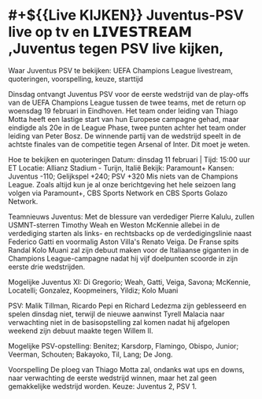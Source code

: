 # #+${{Live KIJKEN}} Juventus-PSV live op tv en 𝗟𝗜𝗩𝗘𝗦𝗧𝗥𝗘𝗔𝗠 ,Juventus tegen PSV live kijken,

Waar Juventus PSV te bekijken: UEFA Champions League livestream, quoteringen, voorspelling, keuze, starttijd

Dinsdag ontvangt Juventus PSV voor de eerste wedstrijd van de play-offs van de UEFA Champions League tussen de twee teams, met de return op woensdag 19 februari in Eindhoven. Het team onder leiding van Thiago Motta heeft een lastige start van hun Europese campagne gehad, maar eindigde als 20e in de League Phase, twee punten achter het team onder leiding van Peter Bosz. De winnende partij van de wedstrijd speelt in de achtste finales van de competitie tegen Arsenal of Inter. Dit moet je weten.

Hoe te bekijken en quoteringen
Datum: dinsdag 11 februari | Tijd: 15:00 uur ET
Locatie: Allianz Stadium - Turijn, Italië
Bekijk: Paramount+
Kansen: Juventus -110; Gelijkspel +240; PSV +320
Mis niets van de Champions League. Zoals altijd kun je al onze berichtgeving het hele seizoen lang volgen via Paramount+, CBS Sports Network en CBS Sports Golazo Network.

Teamnieuws
Juventus: Met de blessure van verdediger Pierre Kalulu, zullen USMNT-sterren Timothy Weah en Weston McKennie allebei in de verdediging starten als links- en rechtsbacks op de verdedigingslinie naast Federico Gatti en voormalig Aston Villa's Renato Veiga. De Franse spits Randal Kolo Muani zal zijn debuut maken voor de Italiaanse giganten in de Champions League-campagne nadat hij vijf doelpunten scoorde in zijn eerste drie wedstrijden.

Mogelijke Juventus XI: Di Gregorio; Weah, Gatti, Veiga, Savona; McKennie, Locatelli; Gonzalez, Koopmeiners, Yildiz; Kolo Muani

PSV: Malik Tillman, Ricardo Pepi en Richard Ledezma zijn geblesseerd en spelen dinsdag niet, terwijl de nieuwe aanwinst Tyrell Malacia naar verwachting niet in de basisopstelling zal komen nadat hij afgelopen weekend zijn debuut maakte tegen Willem II.

Mogelijke PSV-opstelling: Benitez; Karsdorp, Flamingo, Obispo, Junior; Veerman, Schouten; Bakayoko, Til, Lang; De Jong.

Voorspelling
De ploeg van Thiago Motta zal, ondanks wat ups en downs, naar verwachting de eerste wedstrijd winnen, maar het zal geen gemakkelijke wedstrijd worden. Keuze: Juventus 2, PSV 1.
